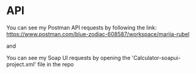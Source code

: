 # API
You can see my Postman API requests by following the link:
https://www.postman.com/blue-zodiac-608587/workspace/mariia-rubel

and

You can see my Soap UI requests by opening the 'Calculator-soapui-project.xml' file in the repo
